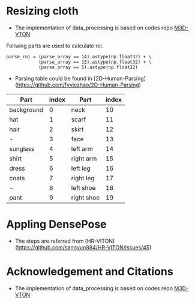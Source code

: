 
# Resizing cloth
* The implementation of data_processing is based on codes repo [M3D-VTON](https://github.com/fyviezhao/M3D-VTON)

Follwing parts are used to calculate roi.
```
parse_roi = (parse_array == 14).astype(np.float32) + \
            (parse_array == 15).astype(np.float32) + \
            (parse_array == 5).astype(np.float32)
```

* Parsing table could be found in [2D-Human-Parsing] (https://github.com/fyviezhao/2D-Human-Parsing)

| Part       | index | Part        | index |
|------------|-------|------------ |-------| 
| background |  0    | neck        | 10    |
| hat        |  1    | scarf       | 11    |
| hair       |  2    | skirt       | 12    |
| -	 |  3    | face        | 13    |
| sunglass   |  4    | left arm    | 14    |
| shirt	 |  5    | right arm   | 15    | 
| dress	 |  6    | left leg    | 16    |  
| coats	 |  7    | right leg   | 17    | 
| -	 |  8    | left shoe   | 18    | 
| pant	 |  9    | right shoe  | 19    | 


# Appling DensePose 
* The steps are referred from [HR-VITON] (https://github.com/sangyun884/HR-VITON/issues/45)





# Acknowledgement and Citations
* The implementation of data_processing is based on codes repo [M3D-VTON](https://github.com/fyviezhao/M3D-VTON)
